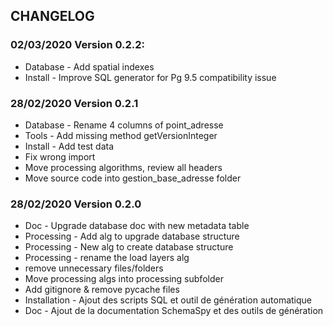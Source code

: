 ## CHANGELOG

### 02/03/2020 Version 0.2.2:

* Database - Add spatial indexes
* Install - Improve SQL generator for Pg 9.5 compatibility issue

### 28/02/2020 Version 0.2.1

* Database - Rename 4 columns of point_adresse
* Tools - Add missing method getVersionInteger
* Install - Add test data
* Fix wrong import
* Move processing algorithms, review all headers
* Move source code into gestion_base_adresse folder

### 28/02/2020 Version 0.2.0

* Doc - Upgrade database doc with new metadata table
* Processing - Add alg to upgrade database structure
* Processing - New alg to create database structure
* Processing - rename the load layers alg
* remove unnecessary files/folders
* Move processing algs into processing subfolder
* Add gitignore & remove pycache files
* Installation - Ajout des scripts SQL et outil de génération automatique
* Doc - Ajout de la documentation SchemaSpy et des outils de génération